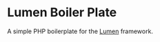 # Lumen Boiler Plate

A simple PHP boilerplate for the [Lumen](http://lumen.laravel.com/) framework.
